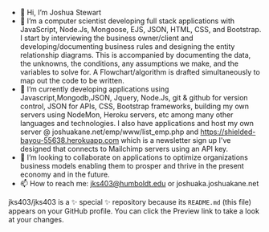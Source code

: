 - 👋 Hi, I’m Joshua Stewart
- 👀 I’m a computer scientist developing full stack applications with JavaScript, Node.Js, Mongoose, EJS, JSON, HTML, CSS, and Bootstrap. I start by interviewing the business owner/client and developing/documenting business rules and designing the entity relationship diagrams. This is accompanied by documenting the data, the unknowns, the conditions, any assumptions we make, and the variables to solve for. A Flowchart/algorithm is drafted simultaneously to map out the code to be written. 
- 🌱 I’m currently developing applications using Javascript,Mongodb,JSON, Jquery, Node.Js, git & github for version control, JSON for APIs, CSS, Bootstrap frameworks, building my own servers using NodeMon, Heroku servers, etc among many other languages and technologies. I also have applications and host my own server @ joshuakane.net/emp/www/list_emp.php and https://shielded-bayou-55638.herokuapp.com which is a newsletter sign up I've designed that connects to Mailchimp servers using an API key.
- 💞️ I’m looking to collaborate on applications to optimize organizations business models enabling them to prosper and thrive in the present economy and in the future.
- 📫 How to reach me: jks403@humboldt.edu or joshuaka.joshuakane.net


jks403/jks403 is a ✨ special ✨ repository because its `README.md` (this file) appears on your GitHub profile.
You can click the Preview link to take a look at your changes.

